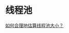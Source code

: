 # 线程池

[如何合理地估算线程池大小？](http://ifeve.com/how-to-calculate-threadpool-size/?tdsourcetag=s_pcqq_aiomsg)